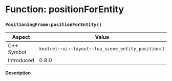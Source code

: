 
# Function: positionForEntity
### `PositioningFrame:positionForEntity()`

| Aspect | Value |
| --- | --- |
| C++ Symbol | `kestrel::ui::layout::lua_scene_entity_position()` |
| Introduced | 0.8.0 |

**Description**


